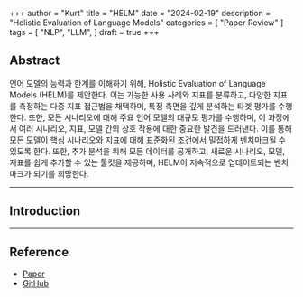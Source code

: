 +++
author = "Kurt"
title = "HELM"
date = "2024-02-19"
description = "Holistic Evaluation of Language Models"
categories = [
    "Paper Review"
]
tags = [
    "NLP",
    "LLM",
]
draft = true
+++

## Abstract

언어 모델의 능력과 한계를 이해하기 위해, Holistic Evaluation of Language Models (HELM)를 제안한다. 이는 가능한 사용 사례와 지표를 분류하고, 다양한 지표를 측정하는 다중 지표 접근법을 채택하며, 특정 측면을 깊게 분석하는 타겟 평가를 수행한다. 또한, 모든 시나리오에 대해 주요 언어 모델의 대규모 평가를 수행하며, 이 과정에서 여러 시나리오, 지표, 모델 간의 상호 작용에 대한 중요한 발견을 드러낸다. 이를 통해 모든 모델이 핵심 시나리오와 지표에 대해 표준화된 조건에서 밀접하게 벤치마크될 수 있도록 한다. 또한, 추가 분석을 위해 모든 데이터를 공개하고, 새로운 시나리오, 모델, 지표를 쉽게 추가할 수 있는 툴킷을 제공하며, HELM이 지속적으로 업데이트되는 벤치마크가 되기를 희망한다.

---

## Introduction

---

## Reference

* [Paper](https://arxiv.org/pdf/2203.15556.pdf)
* [GitHub](https://github.com/stanford-crfm/helm)